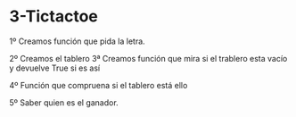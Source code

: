 # 3-Tictactoe
1º Creamos función que pida la letra.

2º Creamos el tablero
3ª Creamos función que mira si el trablero esta vacío y devuelve True si es así

4º Función que compruena si el tablero está ello

5º Saber quien es el ganador.